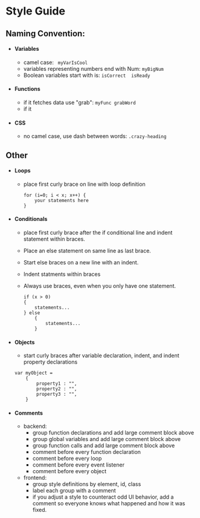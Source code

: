 
# Style Guide


## Naming Convention:

- #### Variables

    - camel case: ` myVarIsCool`
    - variables representing numbers end with Num: `myBigNum`
    - Boolean variables start with is: `isCorrect  isReady`
- #### Functions

    - if it fetches data use "grab": `myFunc grabWord`
    - if it 
    
- #### CSS

    - no camel case, use dash between words: `.crazy-heading`

## Other

- #### Loops

    - place first curly brace on line with loop definition

        ```
        for (i=0; i < x; x++) {
            your statements here
        }
        ```
- #### Conditionals

    - place first curly brace after the if conditional line and indent statement within braces.
    - Place an else statement on same line as last brace.
    - Start else braces on a new line with an indent.
    - Indent statments within braces
    - Always use braces, even when you only have one statement.

        ```
        if (x > 0)
        {
            statements...
        } else
            {
                statements...
            }

- #### Objects

    - start curly braces after variable declaration, indent, and indent property declarations

    ```
    var myObject =
        {
            property1 : "",
            property2 : "",
            property3 : "",
        }
    ```

- #### Comments
    - backend:
        - group function declarations and add large comment block above
        - group global variables and add large comment block above
        - group function calls and add large comment block above
        - comment before every function declaration
        - comment before every loop
        - comment before every event listener
        - comment before every object
     - frontend:
        - group style definitions by element, id, class
        - label each group with a comment
        - if you adjust a style to counteract odd UI behavior, add a comment so everyone knows what happened and how it was fixed.


